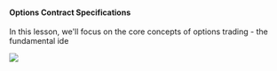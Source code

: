#### Options Contract Specifications

In this lesson, we'll focus on the core concepts of options trading - the fundamental ide

![](https://education.ameritrade.com/content/cms/images/BDTO_Lesson_2.10.01.jpg)
<!--stackedit_data:
eyJoaXN0b3J5IjpbLTkyMjI2NDQwNV19
-->